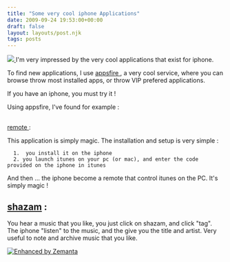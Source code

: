 ```yaml
---
title: "Some very cool iphone Applications"
date: 2009-09-24 19:53:00+00:00
draft: false
layout: layouts/post.njk
tags: posts
---
```


[![](http://farm3.static.flickr.com/2543/3950473099_333a2b8067.jpg)
](http://www.flickr.com/photos/34912057@N03/3950473099)I'm very impressed by the very cool applications that exist for iphone.


To find new applications, I use [appsfire ](http://www.appsfire.com/), a very cool service, where you can browse throw most installed apps, or throw VIP prefered applications.

If you have an iphone, you must try it !

Using appsfire, I've found for example :


## 
[remote ](http://www.apple.com/itunes/remote/):


This application is simply magic. The installation and setup is very simple :



	  1.  you install it on the iphone
	  2. you launch itunes on your pc (or mac), and enter the code provided on the iphone in itunes

And then ... the iphone become a remote that control itunes on the PC. It's simply magic !


## [shazam](http://www.shazam.com/music/web/pages/iphone.html) :


You hear a music that you like, you just click on shazam, and click "tag". The iphone "listen" to the music, and the give you the title and artist. Very useful to note and archive music that you like.


[![Enhanced by Zemanta](http://img.zemanta.com/zemified_a.png?x-id=dbfb2fd2-f101-86f9-a142-b6d13242c34f)
](http://www.zemanta.com/)
